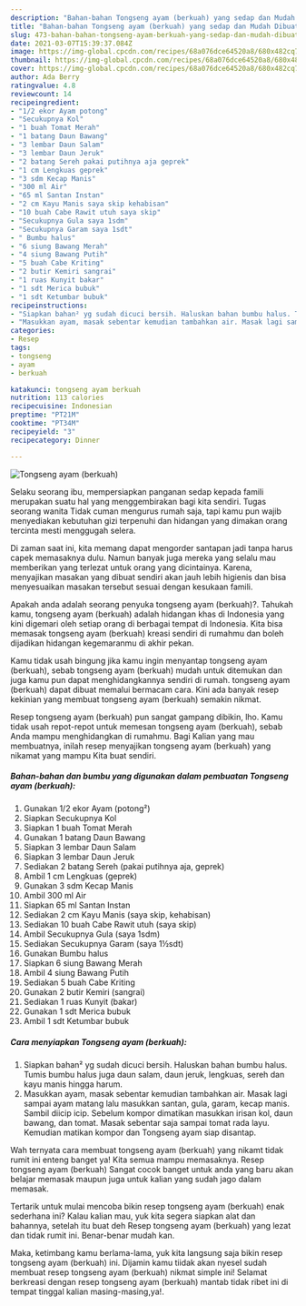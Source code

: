```yaml
---
description: "Bahan-bahan Tongseng ayam (berkuah) yang sedap dan Mudah Dibuat"
title: "Bahan-bahan Tongseng ayam (berkuah) yang sedap dan Mudah Dibuat"
slug: 473-bahan-bahan-tongseng-ayam-berkuah-yang-sedap-dan-mudah-dibuat
date: 2021-03-07T15:39:37.084Z
image: https://img-global.cpcdn.com/recipes/68a076dce64520a8/680x482cq70/tongseng-ayam-berkuah-foto-resep-utama.jpg
thumbnail: https://img-global.cpcdn.com/recipes/68a076dce64520a8/680x482cq70/tongseng-ayam-berkuah-foto-resep-utama.jpg
cover: https://img-global.cpcdn.com/recipes/68a076dce64520a8/680x482cq70/tongseng-ayam-berkuah-foto-resep-utama.jpg
author: Ada Berry
ratingvalue: 4.8
reviewcount: 14
recipeingredient:
- "1/2 ekor Ayam potong"
- "Secukupnya Kol"
- "1 buah Tomat Merah"
- "1 batang Daun Bawang"
- "3 lembar Daun Salam"
- "3 lembar Daun Jeruk"
- "2 batang Sereh pakai putihnya aja geprek"
- "1 cm Lengkuas geprek"
- "3 sdm Kecap Manis"
- "300 ml Air"
- "65 ml Santan Instan"
- "2 cm Kayu Manis saya skip kehabisan"
- "10 buah Cabe Rawit utuh saya skip"
- "Secukupnya Gula saya 1sdm"
- "Secukupnya Garam saya 1sdt"
- " Bumbu halus"
- "6 siung Bawang Merah"
- "4 siung Bawang Putih"
- "5 buah Cabe Kriting"
- "2 butir Kemiri sangrai"
- "1 ruas Kunyit bakar"
- "1 sdt Merica bubuk"
- "1 sdt Ketumbar bubuk"
recipeinstructions:
- "Siapkan bahan² yg sudah dicuci bersih. Haluskan bahan bumbu halus. Tumis bumbu halus juga daun salam, daun jeruk, lengkuas, sereh dan kayu manis hingga harum."
- "Masukkan ayam, masak sebentar kemudian tambahkan air. Masak lagi sampai ayam matang lalu masukkan santan, gula, garam, kecap manis. Sambil diicip icip. Sebelum kompor dimatikan masukkan irisan kol, daun bawang, dan tomat. Masak sebentar saja sampai tomat rada layu. Kemudian matikan kompor dan Tongseng ayam siap disantap."
categories:
- Resep
tags:
- tongseng
- ayam
- berkuah

katakunci: tongseng ayam berkuah 
nutrition: 113 calories
recipecuisine: Indonesian
preptime: "PT21M"
cooktime: "PT34M"
recipeyield: "3"
recipecategory: Dinner

---
```



![Tongseng ayam (berkuah)](https://img-global.cpcdn.com/recipes/68a076dce64520a8/680x482cq70/tongseng-ayam-berkuah-foto-resep-utama.jpg)

Selaku seorang ibu, mempersiapkan panganan sedap kepada famili merupakan suatu hal yang menggembirakan bagi kita sendiri. Tugas seorang  wanita Tidak cuman mengurus rumah saja, tapi kamu pun wajib menyediakan kebutuhan gizi terpenuhi dan hidangan yang dimakan orang tercinta mesti menggugah selera.

Di zaman  saat ini, kita memang dapat mengorder santapan jadi tanpa harus capek memasaknya dulu. Namun banyak juga mereka yang selalu mau memberikan yang terlezat untuk orang yang dicintainya. Karena, menyajikan masakan yang dibuat sendiri akan jauh lebih higienis dan bisa menyesuaikan masakan tersebut sesuai dengan kesukaan famili. 



Apakah anda adalah seorang penyuka tongseng ayam (berkuah)?. Tahukah kamu, tongseng ayam (berkuah) adalah hidangan khas di Indonesia yang kini digemari oleh setiap orang di berbagai tempat di Indonesia. Kita bisa memasak tongseng ayam (berkuah) kreasi sendiri di rumahmu dan boleh dijadikan hidangan kegemaranmu di akhir pekan.

Kamu tidak usah bingung jika kamu ingin menyantap tongseng ayam (berkuah), sebab tongseng ayam (berkuah) mudah untuk ditemukan dan juga kamu pun dapat menghidangkannya sendiri di rumah. tongseng ayam (berkuah) dapat dibuat memalui bermacam cara. Kini ada banyak resep kekinian yang membuat tongseng ayam (berkuah) semakin nikmat.

Resep tongseng ayam (berkuah) pun sangat gampang dibikin, lho. Kamu tidak usah repot-repot untuk memesan tongseng ayam (berkuah), sebab Anda mampu menghidangkan di rumahmu. Bagi Kalian yang mau membuatnya, inilah resep menyajikan tongseng ayam (berkuah) yang nikamat yang mampu Kita buat sendiri.

<!--inarticleads1-->

##### Bahan-bahan dan bumbu yang digunakan dalam pembuatan Tongseng ayam (berkuah):

1. Gunakan 1/2 ekor Ayam (potong²)
1. Siapkan Secukupnya Kol
1. Siapkan 1 buah Tomat Merah
1. Gunakan 1 batang Daun Bawang
1. Siapkan 3 lembar Daun Salam
1. Siapkan 3 lembar Daun Jeruk
1. Sediakan 2 batang Sereh (pakai putihnya aja, geprek)
1. Ambil 1 cm Lengkuas (geprek)
1. Gunakan 3 sdm Kecap Manis
1. Ambil 300 ml Air
1. Siapkan 65 ml Santan Instan
1. Sediakan 2 cm Kayu Manis (saya skip, kehabisan)
1. Sediakan 10 buah Cabe Rawit utuh (saya skip)
1. Ambil Secukupnya Gula (saya 1sdm)
1. Sediakan Secukupnya Garam (saya 1½sdt)
1. Gunakan  Bumbu halus
1. Siapkan 6 siung Bawang Merah
1. Ambil 4 siung Bawang Putih
1. Sediakan 5 buah Cabe Kriting
1. Gunakan 2 butir Kemiri (sangrai)
1. Sediakan 1 ruas Kunyit (bakar)
1. Gunakan 1 sdt Merica bubuk
1. Ambil 1 sdt Ketumbar bubuk




<!--inarticleads2-->

##### Cara menyiapkan Tongseng ayam (berkuah):

1. Siapkan bahan² yg sudah dicuci bersih. Haluskan bahan bumbu halus. Tumis bumbu halus juga daun salam, daun jeruk, lengkuas, sereh dan kayu manis hingga harum.
1. Masukkan ayam, masak sebentar kemudian tambahkan air. Masak lagi sampai ayam matang lalu masukkan santan, gula, garam, kecap manis. Sambil diicip icip. Sebelum kompor dimatikan masukkan irisan kol, daun bawang, dan tomat. Masak sebentar saja sampai tomat rada layu. Kemudian matikan kompor dan Tongseng ayam siap disantap.




Wah ternyata cara membuat tongseng ayam (berkuah) yang nikamt tidak rumit ini enteng banget ya! Kita semua mampu memasaknya. Resep tongseng ayam (berkuah) Sangat cocok banget untuk anda yang baru akan belajar memasak maupun juga untuk kalian yang sudah jago dalam memasak.

Tertarik untuk mulai mencoba bikin resep tongseng ayam (berkuah) enak sederhana ini? Kalau kalian mau, yuk kita segera siapkan alat dan bahannya, setelah itu buat deh Resep tongseng ayam (berkuah) yang lezat dan tidak rumit ini. Benar-benar mudah kan. 

Maka, ketimbang kamu berlama-lama, yuk kita langsung saja bikin resep tongseng ayam (berkuah) ini. Dijamin kamu tiidak akan nyesel sudah membuat resep tongseng ayam (berkuah) nikmat simple ini! Selamat berkreasi dengan resep tongseng ayam (berkuah) mantab tidak ribet ini di tempat tinggal kalian masing-masing,ya!.

